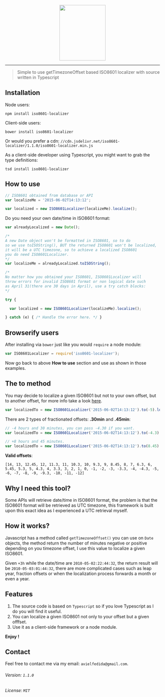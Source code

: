 <p align="center">
	<img height="181" width="150" src="http://i.imgur.com/070F7jH.png">
</p>

---

> Simple to use getTimezoneOffset based ISO8601 localizer with source written in Typescript

## Installation

Node users:
```
npm install iso8601-localizer
```
Client-side users:
```
bower install iso8601-localizer
```

Or would you prefer a cdn: `//cdn.jsdelivr.net/iso8601-localizer/1.1.0/iso8601-localizer.min.js`

As a client-side developer using Typescript, you might want to grab the type definitions:

```
tsd install iso8601-localizer
```

## How to use

```javascript
// ISO8601 obtained from database or API
var localizeMe = '2015-06-02T14:13:12';

var localized = new ISO8601Localizer(localizeMe).localize();
```

Do you need your own date/time in ISO8601 format:

```javascript
var alreadyLocalized = new Date();

/*
A new Date object won't be formatted in ISO8601, so to do
so we use toISOString(), BUT the returned ISO8601 won't be localized,
it will be a UTC timezone, so to achieve a localized ISO8601
you do need ISO8601Localizer.
*/
var localizeMe = alreadyLocalized.toISOString();

/*
No matter how you obtained your ISO8601, ISO8601Localizer will
throw errors for invalid ISO8601 format or non logical date such
as April 31(there are 30 days in April), use a try catch blocks:
*/

try {

  var localized = new ISO8601Localizer(localizeMe).localize();

} catch (e) { /* Handle the error here. */ }
```

## Browserify users

After installing via `bower` just like you would `require` a node module:
```javascript
var ISO8601Localizer = require('iso8601-localizer');
```

Now go back to above **How to use** section and use as shown in those examples.

## The to method

You may decide to localize a given ISO8601 but not to your own offset,
but to another offset, for more info take a look [here](https://www.wikiwand.com/en/List_of_UTC_time_offsets).

```javascript
var localizedTo = new ISO8601Localizer('2015-06-02T14:13:12').to(-5).localize();
```

There are 2 types of fractionated offsets: **.30min** and **.45min**:

```javascript
// -4 hours and 30 minutes, you can pass -4.30 if you want.
var localizedTo = new ISO8601Localizer('2015-06-02T14:13:12').to(-4.3).localize();

// +8 hours and 45 minutes.
var localizedTo = new ISO8601Localizer('2015-06-02T14:13:12').to(8.45).localize();
```

**Valid offsets**:

```
[14, 13, 12.45, 12, 11.3, 11, 10.3, 10, 9.3, 9, 8.45, 8, 7, 6.3, 6, 5.45, 5.3, 5, 4.3, 4, 3.3, 3, 2, 1, 0, -1, -2, -3, -3.3, -4, -4.3, -5, -6, -7, -8, -9, -9.3, -10, -11, -12]
```

## Why I need this tool?

Some APIs will retrieve date/time in ISO8601 format, the problem is that the ISO8601 format will be
retrieved as UTC timezone, this framework is built upon this exact idea as I experienced a UTC retrieval myself.

## How it works?

Javascript has a method called `getTimezoneOffset()` you can use on `Date` objects, the method return the number of minutes negative or positive depending on you timezone offset, I use this value to localize a given ISO8601.

Given `+3h` while the date/time are `2010-05-02:22:44:32`, the return result will be `2010-05-03:01:44:32`, there are more complicated cases such as leap year, fraction offsets or when the localization process forwards a month or even a year.

## Features

1. The source code is based on `Typescript` so if you love Typescript as I do you will find it useful.
2. You can localize a given ISO8601 not only to your offset but a given offfset.
3. Use it as a client-side framework or a node module.

**Enjoy !**

## Contact

Feel free to contact me via my email: `avielfedida@gmail.com`.

###### Version: `1.1.0`

###### License: `MIT`

